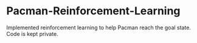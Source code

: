 # Pacman-Reinforcement-Learning
Implemented reinforcement learning to help Pacman reach the goal state. Code is kept private.
